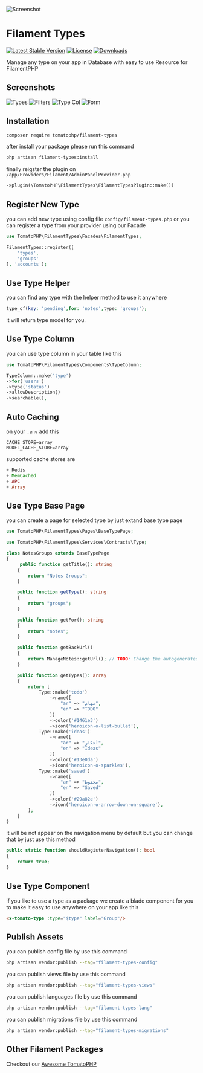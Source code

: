![Screenshot](https://raw.githubusercontent.com/tomatophp/filament-types/master/arts/3x1io-tomato-types.jpg)

# Filament Types

[![Latest Stable Version](https://poser.pugx.org/tomatophp/filament-types/version.svg)](https://packagist.org/packages/tomatophp/filament-types)
[![License](https://poser.pugx.org/tomatophp/filament-types/license.svg)](https://packagist.org/packages/tomatophp/filament-types)
[![Downloads](https://poser.pugx.org/tomatophp/filament-types/d/total.svg)](https://packagist.org/packages/tomatophp/filament-types)

Manage any type on your app in Database with easy to use Resource for FilamentPHP

## Screenshots

![Types](https://raw.githubusercontent.com/tomatophp/filament-types/master/arts/types.png)
![Filters](https://raw.githubusercontent.com/tomatophp/filament-types/master/arts/filters.png)
![Type Col](https://raw.githubusercontent.com/tomatophp/filament-types/master/arts/type-col.png)
![Form](https://raw.githubusercontent.com/tomatophp/filament-types/master/arts/form.png)

## Installation

```bash
composer require tomatophp/filament-types
```
after install your package please run this command

```bash
php artisan filament-types:install
```


finally reigster the plugin on `/app/Providers/Filament/AdminPanelProvider.php`

```php
->plugin(\TomatoPHP\FilamentTypes\FilamentTypesPlugin::make())
```

## Register New Type

you can add new type using config file `config/filament-types.php` or you can register a type from your provider using our Facade

```php
use TomatoPHP\FilamentTypes\Facades\FilamentTypes;

FilamentTypes::register([
    'types',
    'groups'
], 'accounts');
```

## Use Type Helper

you can find any type with the helper method to use it anywhere

```php
type_of(key: 'pending',for: 'notes',type: 'groups');
```

it will return type model for you.

## Use Type Column

you can use type column in your table like this

```php
use TomatoPHP\FilamentTypes\Components\TypeColumn;

TypeColumn::make('type')
->for('users')
->type('status')
->allowDescription()
->searchable(),
```

## Auto Caching 

on your `.env` add this

```.env
CACHE_STORE=array
MODEL_CACHE_STORE=array
```

supported cache stores are

```php
+ Redis
+ MemCached
+ APC
+ Array
```

## Use Type Base Page

you can create a page for selected type by just extand base type page

```php
use TomatoPHP\FilamentTypes\Pages\BaseTypePage;

use TomatoPHP\FilamentTypes\Services\Contracts\Type;

class NotesGroups extends BaseTypePage
{
     public function getTitle(): string
    {
        return "Notes Groups";
    }

    public function getType(): string
    {
        return "groups";
    }

    public function getFor(): string
    {
        return "notes";
    }

    public function getBackUrl()
    {
        return ManageNotes::getUrl(); // TODO: Change the autogenerated stub
    }

    public function getTypes(): array
    {
        return [
            Type::make('todo')
                ->name([
                    "ar" => "مهام",
                    "en" => "TODO"
                ])
                ->color('#1461e3')
                ->icon('heroicon-o-list-bullet'),
            Type::make('ideas')
                ->name([
                    "ar" => "أفكار",
                    "en" => "Ideas"
                ])
                ->color('#13e0da')
                ->icon('heroicon-o-sparkles'),
            Type::make('saved')
                ->name([
                    "ar" => "محفوظ",
                    "en" => "Saved"
                ])
                ->color('#29a82e')
                ->icon('heroicon-o-arrow-down-on-square'),
        ];
    }
}
```

it will be not appear on the navigation menu by default but you can change that by just use this method 

```php
public static function shouldRegisterNavigation(): bool
{
    return true;
}
```

## Use Type Component

if you like to use a type as a package we create a blade component for you to make it easy to use anywhere on your app like this

```html
<x-tomato-type :type="$type" label="Group"/>
```

## Publish Assets

you can publish config file by use this command

```bash
php artisan vendor:publish --tag="filament-types-config"
```

you can publish views file by use this command

```bash
php artisan vendor:publish --tag="filament-types-views"
```

you can publish languages file by use this command

```bash
php artisan vendor:publish --tag="filament-types-lang"
```

you can publish migrations file by use this command

```bash
php artisan vendor:publish --tag="filament-types-migrations"
```

## Other Filament Packages

Checkout our [Awesome TomatoPHP](https://github.com/tomatophp/awesome)
